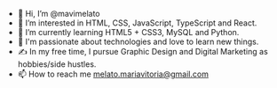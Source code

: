 - 👋 Hi, I’m @mavimelato
- 👀 I’m interested in HTML, CSS, JavaScript, TypeScript and React. 
- 🌱 I’m currently learning HTML5 + CSS3, MySQL and Python.
- 💞️ I'm passionate about technologies and love to learn new things.
- ✍️ In my free time, I pursue Graphic Design and Digital Marketing as hobbies/side hustles.
- 📫 How to reach me melato.mariavitoria@gmail.com 

<!---
mavimelato/mavimelato is a ✨ special ✨ repository because its `README.md` (this file) appears on your GitHub profile.
You can click the Preview link to take a look at your changes.
--->
